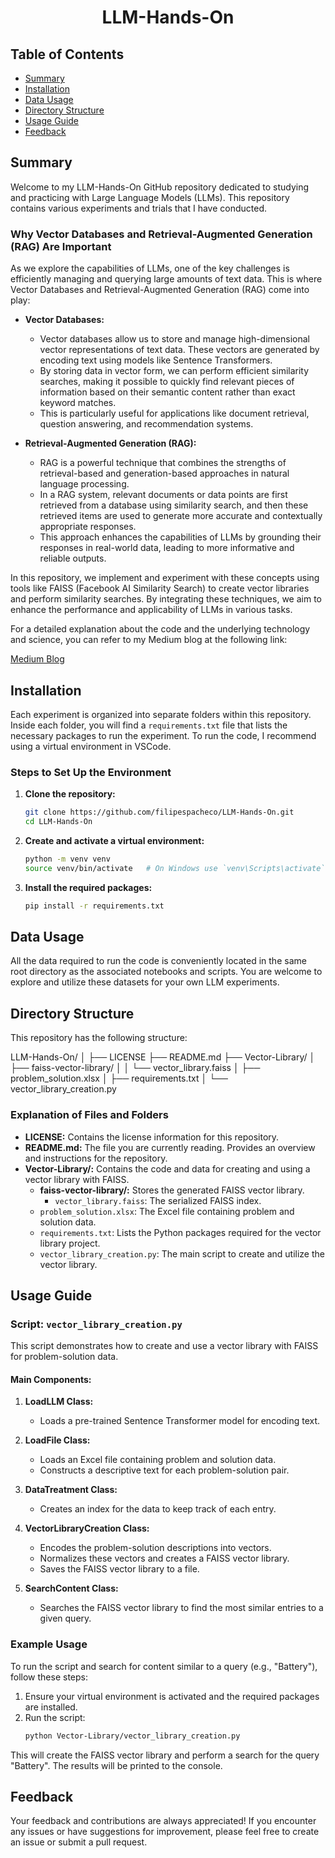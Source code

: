 <div align="center">
  <h1>LLM-Hands-On</h1>
</div>

## Table of Contents

- [Summary](#summary)
- [Installation](#installation)
- [Data Usage](#data-usage)
- [Directory Structure](#directory-structure)
- [Usage Guide](#usage-guide)
- [Feedback](#feedback)

## Summary

Welcome to my LLM-Hands-On GitHub repository dedicated to studying and practicing with Large Language Models (LLMs). This repository contains various experiments and trials that I have conducted. 

### Why Vector Databases and Retrieval-Augmented Generation (RAG) Are Important

As we explore the capabilities of LLMs, one of the key challenges is efficiently managing and querying large amounts of text data. This is where Vector Databases and Retrieval-Augmented Generation (RAG) come into play:

- **Vector Databases:**
  - Vector databases allow us to store and manage high-dimensional vector representations of text data. These vectors are generated by encoding text using models like Sentence Transformers.
  - By storing data in vector form, we can perform efficient similarity searches, making it possible to quickly find relevant pieces of information based on their semantic content rather than exact keyword matches.
  - This is particularly useful for applications like document retrieval, question answering, and recommendation systems.

- **Retrieval-Augmented Generation (RAG):**
  - RAG is a powerful technique that combines the strengths of retrieval-based and generation-based approaches in natural language processing.
  - In a RAG system, relevant documents or data points are first retrieved from a database using similarity search, and then these retrieved items are used to generate more accurate and contextually appropriate responses.
  - This approach enhances the capabilities of LLMs by grounding their responses in real-world data, leading to more informative and reliable outputs.

In this repository, we implement and experiment with these concepts using tools like FAISS (Facebook AI Similarity Search) to create vector libraries and perform similarity searches. By integrating these techniques, we aim to enhance the performance and applicability of LLMs in various tasks.

For a detailed explanation about the code and the underlying technology and science, you can refer to my Medium blog at the following link:

[Medium Blog](https://medium.com/@filipespacheco)

## Installation

Each experiment is organized into separate folders within this repository. Inside each folder, you will find a `requirements.txt` file that lists the necessary packages to run the experiment. To run the code, I recommend using a virtual environment in VSCode. 

### Steps to Set Up the Environment

1. **Clone the repository:**
    ```bash
    git clone https://github.com/filipespacheco/LLM-Hands-On.git
    cd LLM-Hands-On
    ```

2. **Create and activate a virtual environment:**
    ```bash
    python -m venv venv
    source venv/bin/activate   # On Windows use `venv\Scripts\activate`
    ```

3. **Install the required packages:**
    ```bash
    pip install -r requirements.txt
    ```

## Data Usage

All the data required to run the code is conveniently located in the same root directory as the associated notebooks and scripts. You are welcome to explore and utilize these datasets for your own LLM experiments.

## Directory Structure

This repository has the following structure:

LLM-Hands-On/
│
├── LICENSE
├── README.md
├── Vector-Library/
│ ├── faiss-vector-library/
│ │ └── vector_library.faiss
│ ├── problem_solution.xlsx
│ ├── requirements.txt
│ └── vector_library_creation.py


### Explanation of Files and Folders

- **LICENSE:** Contains the license information for this repository.
- **README.md:** The file you are currently reading. Provides an overview and instructions for the repository.
- **Vector-Library/:** Contains the code and data for creating and using a vector library with FAISS.
  - **faiss-vector-library/:** Stores the generated FAISS vector library.
    - `vector_library.faiss`: The serialized FAISS index.
  - `problem_solution.xlsx`: The Excel file containing problem and solution data.
  - `requirements.txt`: Lists the Python packages required for the vector library project.
  - `vector_library_creation.py`: The main script to create and utilize the vector library.

## Usage Guide

### Script: `vector_library_creation.py`

This script demonstrates how to create and use a vector library with FAISS for problem-solution data.

#### Main Components:

1. **LoadLLM Class:**
   - Loads a pre-trained Sentence Transformer model for encoding text.

2. **LoadFile Class:**
   - Loads an Excel file containing problem and solution data.
   - Constructs a descriptive text for each problem-solution pair.

3. **DataTreatment Class:**
   - Creates an index for the data to keep track of each entry.

4. **VectorLibraryCreation Class:**
   - Encodes the problem-solution descriptions into vectors.
   - Normalizes these vectors and creates a FAISS vector library.
   - Saves the FAISS vector library to a file.

5. **SearchContent Class:**
   - Searches the FAISS vector library to find the most similar entries to a given query.

### Example Usage

To run the script and search for content similar to a query (e.g., "Battery"), follow these steps:

1. Ensure your virtual environment is activated and the required packages are installed.
2. Run the script:
    ```bash
    python Vector-Library/vector_library_creation.py
    ```

This will create the FAISS vector library and perform a search for the query "Battery". The results will be printed to the console.

## Feedback

Your feedback and contributions are always appreciated! If you encounter any issues or have suggestions for improvement, please feel free to create an issue or submit a pull request.